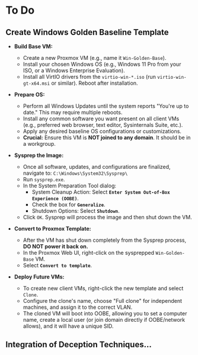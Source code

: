# To Do

## Create Windows Golden Baseline Template

* **Build Base VM:**
    * Create a new Proxmox VM (e.g., name it `Win-Golden-Base`).
    * Install your chosen Windows OS (e.g., Windows 11 Pro from your ISO, or a Windows Enterprise Evaluation).
    * Install all VirtIO drivers from the `virtio-win-*.iso` (run `virtio-win-gt-x64.msi` or similar). Reboot after installation.

* **Prepare OS:**
    * Perform all Windows Updates until the system reports "You're up to date." This may require multiple reboots.
    * Install any common software you want present on all client VMs (e.g., preferred web browser, text editor, Sysinternals Suite, etc.).
    * Apply any desired baseline OS configurations or customizations.
    * **Crucial:** Ensure this VM is **NOT joined to any domain**. It should be in a workgroup.

* **Sysprep the Image:**
    * Once all software, updates, and configurations are finalized, navigate to: `C:\Windows\System32\Sysprep\`
    * Run `sysprep.exe`.
    * In the System Preparation Tool dialog:
        * System Cleanup Action: Select **`Enter System Out-of-Box Experience (OOBE)`**.
        * Check the box for **`Generalize`**.
        * Shutdown Options: Select **`Shutdown`**.
    * Click `OK`. Sysprep will process the image and then shut down the VM.

* **Convert to Proxmox Template:**
    * After the VM has shut down completely from the Sysprep process, **DO NOT power it back on.**
    * In the Proxmox Web UI, right-click on the sysprepped `Win-Golden-Base` VM.
    * Select **`Convert to template`**.

* **Deploy Future VMs:**
    * To create new client VMs, right-click the new template and select `Clone`.
    * Configure the clone's name, choose "Full clone" for independent machines, and assign it to the correct VLAN.
    * The cloned VM will boot into OOBE, allowing you to set a computer name, create a local user (or join domain directly if OOBE/network allows), and it will have a unique SID.

## Integration of Deception Techniques...